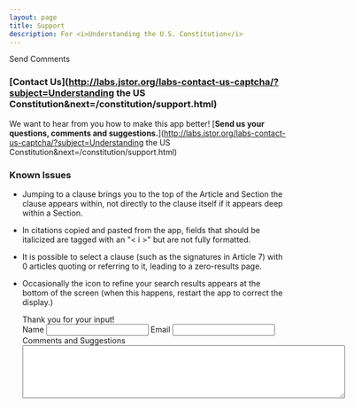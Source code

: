 ```yaml
---
layout: page
title: Support
description: For <i>Understanding the U.S. Constitution</i>
---
```


<a id="showContact" class="button">Send Comments</a>

### [Contact Us](http://labs.jstor.org/labs-contact-us-captcha/?subject=Understanding the US Constitution&next=/constitution/support.html)

We want to hear from you how to make this app better!  [**Send us your questions, comments and suggestions.**​](http://labs.jstor.org/labs-contact-us-captcha/?subject=Understanding the US Constitution&next=/constitution/support.html)

### Known Issues

* Jumping to a clause brings you to the top of the Article and Section the clause appears within, not directly to the clause itself if it appears deep within a Section.
* In citations copied and pasted from the app, fields that should be italicized are tagged with an "< i >" but are not fully formatted. 
* It is possible to select a clause (such as the signatures in Article 7) with 0 articles quoting or referring to it, leading to a zero-results page.
* Occasionally the icon to refine your search results appears at the bottom of the screen (when this happens, restart the app to correct the display.)

    <div id="thankyou">Thank you for your input!</div>
    <div id="contact-form" title="Send Comments" >
        <form method="post" action="/labs-contact-us/">
            <label for="name">Name</label>
            <input type="text" name="name" id="name" value="" class="text ui-widget-content ui-corner-all">
            <label for="email">Email</label>
            <input type="text" name="email" id="email" value="" class="text ui-widget-content ui-corner-all">
            <input type="hidden" name="subject" id="subject" value="Understanding the US Constitution">
            <label for="comments">Comments and Suggestions</label>
            <textarea name="comments" id="comments" rows="6" cols="70" value="" class="text ui-widget-content ui-corner-all"></textarea>
            <div id="recaptcha"></div>
            <input type="submit" tabindex="-1" style="position:absolute; top:-1000px" >
        </form>
        <script src="https://www.google.com/recaptcha/api.js?onload=loadCaptcha&render=explicit"></script>
    </div>
